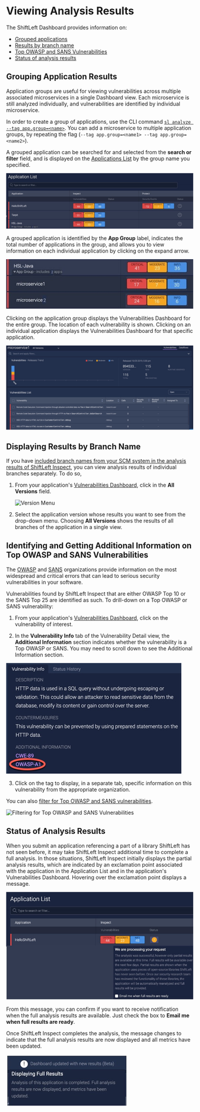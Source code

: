 # Viewing Analysis Results

The ShiftLeft Dashboard provides information on:

* [Grouped applications](#grouping-application-results)
* [Results by branch name](#displaying-results-by-branch-name)
* [Top OWASP and SANS Vulnerabilities](#identifying-and-getting-additional-information-on-top-owasp-and-sans-vulnerabilities)
* [Status of analysis results](#status-of-analysis-results)

## Grouping Application Results

Application groups are useful for viewing vulnerabilities across multiple associated microservices in a single Dashboard view. Each microservice is still analyzed individually, and vulnerabilities are identified by individual microservice.

In order to create a group of applications, use the CLI command [`sl analyze --tag app.group=<name>`](../../using-cli/cli-reference.md). You can add a microservice to multiple application groups, by repeating the flag (`--tag app.group=<name1> --tag app.group=<name2>`).

A grouped application can be searched for and selected from the **search or filter** field, and is displayed on the [Applications List](app-list.md) by the group name you specified.

![Grouped Applications](img/grouped-app.jpg)

A grouped application is identified by the **App Group** label, indicates the total number of applications in the group, and allows you to view information on each individual application by clicking on the expand arrow.

![Expanded Applications](img/expanded-app.jpg)

Clicking on the application group displays the Vulnerabilities Dashboard for the entire group. The location of each vulnerability is shown. Clicking on an individual application displays the Vulnerabilities Dashboard for that specific application.

![Vulnerabilities for a Microservice](img/microservice.jpg)

## Displaying Results by Branch Name

If you have [included branch names from your SCM system in the analysis results of ShiftLeft Inspect](../inspect/identify-branches.md), you can view analysis results of individual branches separately. To do so, 

1. From your application's [Vulnerabilities Dashboard](../using-dashboard/vulnerability-dashboard.md), click in the **All Versions** field.

   ![Version Menu](img/version-menu.jpg)

2.  Select the application version whose results you want to see from the drop-down menu. Choosing **All Versions** shows the results of all branches of the application in a single view.

## Identifying and Getting Additional Information on Top OWASP and SANS Vulnerabilities

The [OWASP](https://www.owasp.org/index.php/Category:OWASP_Top_Ten_Project) and [SANS](https://www.sans.org/top25-software-errors/) organizations provide information on the most widespread and critical errors that can lead to serious security vulnerabilities in your software. 

Vulnerabilities found by ShiftLeft Inspect that are either OWASP Top 10 or the SANS Top 25 are identified as such. To drill-down on a Top OWASP or SANS vulnerability:

1. From your application's [Vulnerabilities Dashboard](../using-dashboard/vulnerability-dashboard.md), click on the vulnerability of interest.

2. In the **Vulnerability Info** tab of the Vulnerability Detail view, the **Additional Information** section indicates whether the vulnerability is a Top OWASP or SANS. You may need to scroll down to see the Additional Information section. 

![Additional Info](img/additional-info.jpg)

3. Click on the tag to display, in a separate tab, specific information on this vulnerability from the appropriate organization.

You can also [filter for Top OWASP and SANS vulnerabilities](filter-results.md).

![Filtering for Top OWASP and SANS Vulnerabilities](img/filter.jpg)

## Status of Analysis Results

When you submit an application referencing a part of a library ShiftLeft has not seen before, it may take ShiftLeft Inspect additional time to complete a full analysis. In those situations, ShiftLeft Inspect initially displays the partial analysis results, which are indicated by an exclamation point associated with the application in the Application List and in the application's Vulnerabilities Dashboard. Hovering over the exclamation point displays a message.

 ![Partial Results Message](img/partial-results.jpg)

From this message, you can confirm if you want to receive notification when the full analysis results are available. Just check the box to **Email me when full results are ready**. 

Once ShiftLeft Inspect completes the analysis, the message changes to indicate that the full analysis results are now displayed and all metrics have been updated.

![Full Results Message](img/results-done.jpg)

